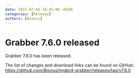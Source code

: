 ```yaml
---
date: 2021-07-05 16:45:00 +0100
categories: [Release]
authors: [Bionus]
---
```



# Grabber 7.6.0 released

Grabber 7.6.0 has been released.

The list of changes and download links can be found on GitHub:  
<https://github.com/Bionus/imgbrd-grabber/releases/tag/v7.6.0>